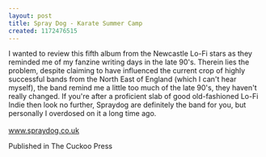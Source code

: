 ```yaml
---
layout: post
title: Spray Dog - Karate Summer Camp
created: 1172476515
---
```

I wanted to review this fifth album from the Newcastle Lo-Fi stars as they reminded me of my fanzine writing days in the late 90's. Therein lies the problem, despite claiming to have influenced the current crop of highly successful bands from the North East of England (which I can't hear myself), the band remind me a little too much of the late 90's, they haven't really changed. If you're after a proficient slab of good old-fashioned Lo-Fi Indie then look no further, Spraydog are definitely the band for you, but personally I overdosed on it a long time ago.<br><br><a href=http://www.spraydog.co.uk target=_blank>www.spraydog.co.uk</a>


Published in The Cuckoo Press
